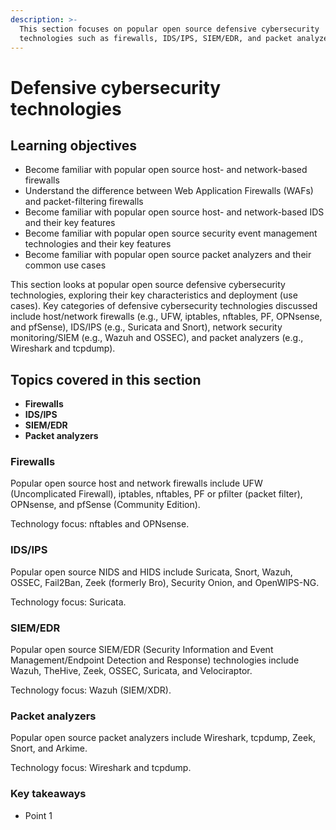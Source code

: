```yaml
---
description: >-
  This section focuses on popular open source defensive cybersecurity
  technologies such as firewalls, IDS/IPS, SIEM/EDR, and packet analyzers
---
```


# Defensive cybersecurity technologies

## Learning objectives

* Become familiar with popular open source host- and network-based firewalls
* Understand the difference between Web Application Firewalls (WAFs) and packet-filtering firewalls
* Become familiar with popular open source host- and network-based IDS and their key features
* Become familiar with popular open source security event management technologies and their key features
* Become familiar with popular open source packet analyzers and their common use cases

This section looks at popular open source defensive cybersecurity technologies, exploring their key characteristics and deployment (use cases). Key categories of defensive cybersecurity technologies discussed include host/network firewalls (e.g., UFW, iptables, nftables, PF, OPNsense, and pfSense), IDS/IPS (e.g., Suricata and Snort), network security monitoring/SIEM (e.g., Wazuh and OSSEC), and packet analyzers (e.g., Wireshark and tcpdump).

## Topics covered in this section

* **Firewalls**
* **IDS/IPS**
* **SIEM/EDR**
* **Packet analyzers**

### Firewalls

Popular open source host and network firewalls include UFW (Uncomplicated Firewall), iptables, nftables, PF or pfilter (packet filter), OPNsense, and pfSense (Community Edition).

Technology focus: nftables and OPNsense.

### IDS/IPS

Popular open source NIDS and HIDS include Suricata, Snort, Wazuh, OSSEC, Fail2Ban, Zeek (formerly Bro), Security Onion, and OpenWIPS-NG.

Technology focus: Suricata.

### SIEM/EDR

Popular open source SIEM/EDR (Security Information and Event Management/Endpoint Detection and Response) technologies include Wazuh, TheHive, Zeek, OSSEC, Suricata, and Velociraptor.

Technology focus: Wazuh (SIEM/XDR).

### Packet analyzers

Popular open source packet analyzers include Wireshark, tcpdump, Zeek, Snort, and Arkime.

Technology focus: Wireshark and tcpdump.

### Key takeaways

* Point 1
